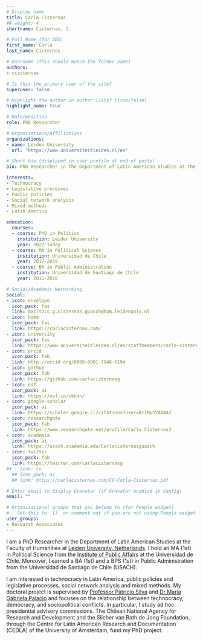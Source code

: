 ```yaml
---
# Display name
title: Carla Cisternas
## weight: 4
shortname: Cisternas, C.

# Full Name (for SEO)
first_name: Carla
last_name: Cisternas

# Username (this should match the folder name)
authors:
- ccisternas

# Is this the primary user of the site?
superuser: false

# Highlight the author in author lists? (true/false)
highlight_name: true

# Role/position
role: PhD Researcher

# Organizations/Affiliations
organizations:
- name: Leiden University
  url: "https://www.universiteitleiden.nl/en"

# Short bio (displayed in user profile at end of posts)
bio: PhD Researcher in the Department of Latin American Studies at the Faculty of Humanities at Leiden University, Netherlands. Research Associate in Training Data Lab, Chile.

interests:
- Technocracy
- Legislative processes
- Public policies
- Social network analysis
- Mixed methods
- Latin America

education:
  courses:
  - course: PhD in Politics
    institution: Leiden University
    year: 2022-Today
  - course: MA in Political Science
    institution: Universidad de Chile
    year: 2017-2019
  - course: BA in Public Administration
    institution: Universidad de Santiago de Chile
    year: 2011-2016

# Social/Academic Networking
social:
- icon: envelope
  icon_pack: fas
  link: mailto:c.g.cisternas.guasch@hum.leidenuniv.nl
- icon: home
  icon_pack: fas
  link: https://carlacisternas.com/
- icon: university
  icon_pack: fas
  link: https://www.universiteitleiden.nl/en/staffmembers/carla-cisternas-guasch
- icon: orcid
  icon_pack: fab
  link: http://orcid.org/0000-0001-7948-6194
- icon: github
  icon_pack: fab
  link: https://github.com/carlacisternasg
- icon: osf
  icon_pack: ai
  link: https://osf.io/xkhdn/
- icon: google-scholar
  icon_pack: ai
  link: https://scholar.google.cl/citations?user=ArIMp5YAAAAJ
- icon: researchgate
  icon_pack: fab
  link: https://www.researchgate.net/profile/Carla_Cisternas3
- icon: academia
  icon_pack: ai
  link: https://usach.academia.edu/Carlacisternasguasch
- icon: twitter
  icon_pack: fab
  link: https://twitter.com/carlacisternasg
## - icon: cv
  ## icon_pack: ai
  ## link: https://carlacisternas.com/CV-Carla-Cisternas.pdf

# Enter email to display Gravatar (if Gravatar enabled in Config)
email: ""

# Organizational groups that you belong to (for People widget)
#   Set this to `[]` or comment out if you are not using People widget.
user_groups:
- Research Associates
---
```


I am a PhD Researcher in the Department of Latin American Studies at the Faculty of Humanities at [Leiden University, Netherlands](https://www.universiteitleiden.nl/en/staffmembers/carla-cisternas-guasch). I hold an MA (1st) in Political Science from the [Institute of Public Affairs](http://www.inap.uchile.cl/) at the Universidad de Chile. Moreover, I earned a BA (1st) and a BPS (1st) in Public Administration from the Universidad de Santiago de Chile (USACH).

I am interested in technocracy in Latin America, public policies and legislative processes, social network analysis and mixed methods. My doctoral project is supervised by [Professor Patricio Silva](https://www.universiteitleiden.nl/en/staffmembers/patricio-silva#tab-1) and [Dr María Gabriela Palacio](https://www.universiteitleiden.nl/en/staffmembers/maria-gabriela-palacio-ludena#tab-1) and focuses on the relationship between technocracy, democracy, and sociopolitical conflicts. In particular, I study ad hoc presidential advisory commissions. The Chilean National Agency for Research and Development and the Slicher van Bath de Jong Foundation, through the Centre for Latin American Research and Documentation (CEDLA) of the University of Amsterdam, fund my PhD project.